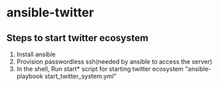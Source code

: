 # ansible-twitter
## Steps to start twitter ecosystem
1. Install ansible
2. Provision passwordless ssh(needed by ansible to access the server)
3. In the shell, Run start* script for starting twitter ecosystem
    "ansible-playbook start_twitter_system.yml"
